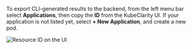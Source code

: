 To export CLI-generated results to the backend, from the left menu bar select **Applications**, then copy the **ID** from the KubeClarity UI. If your application is not listed yet, select **+ New Application**, and create a new pod.

![Resource ID on the UI](/docs/kubeclarity/sbom/generate-sbom/ui-resource-id.png)
